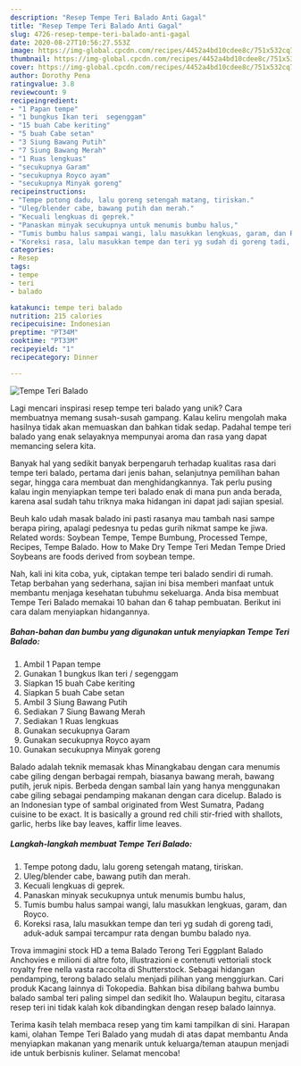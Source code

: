 ```yaml
---
description: "Resep Tempe Teri Balado Anti Gagal"
title: "Resep Tempe Teri Balado Anti Gagal"
slug: 4726-resep-tempe-teri-balado-anti-gagal
date: 2020-08-27T10:56:27.553Z
image: https://img-global.cpcdn.com/recipes/4452a4bd10cdee8c/751x532cq70/tempe-teri-balado-foto-resep-utama.jpg
thumbnail: https://img-global.cpcdn.com/recipes/4452a4bd10cdee8c/751x532cq70/tempe-teri-balado-foto-resep-utama.jpg
cover: https://img-global.cpcdn.com/recipes/4452a4bd10cdee8c/751x532cq70/tempe-teri-balado-foto-resep-utama.jpg
author: Dorothy Pena
ratingvalue: 3.8
reviewcount: 9
recipeingredient:
- "1 Papan tempe"
- "1 bungkus Ikan teri  segenggam"
- "15 buah Cabe keriting"
- "5 buah Cabe setan"
- "3 Siung Bawang Putih"
- "7 Siung Bawang Merah"
- "1 Ruas lengkuas"
- "secukupnya Garam"
- "secukupnya Royco ayam"
- "secukupnya Minyak goreng"
recipeinstructions:
- "Tempe potong dadu, lalu goreng setengah matang, tiriskan."
- "Uleg/blender cabe, bawang putih dan merah."
- "Kecuali lengkuas di geprek."
- "Panaskan minyak secukupnya untuk menumis bumbu halus,"
- "Tumis bumbu halus sampai wangi, lalu masukkan lengkuas, garam, dan Royco."
- "Koreksi rasa, lalu masukkan tempe dan teri yg sudah di goreng tadi, aduk-aduk sampai tercampur rata dengan bumbu balado nya."
categories:
- Resep
tags:
- tempe
- teri
- balado

katakunci: tempe teri balado 
nutrition: 215 calories
recipecuisine: Indonesian
preptime: "PT34M"
cooktime: "PT33M"
recipeyield: "1"
recipecategory: Dinner

---
```



![Tempe Teri Balado](https://img-global.cpcdn.com/recipes/4452a4bd10cdee8c/751x532cq70/tempe-teri-balado-foto-resep-utama.jpg)

Lagi mencari inspirasi resep tempe teri balado yang unik? Cara membuatnya memang susah-susah gampang. Kalau keliru mengolah maka hasilnya tidak akan memuaskan dan bahkan tidak sedap. Padahal tempe teri balado yang enak selayaknya mempunyai aroma dan rasa yang dapat memancing selera kita.

Banyak hal yang sedikit banyak berpengaruh terhadap kualitas rasa dari tempe teri balado, pertama dari jenis bahan, selanjutnya pemilihan bahan segar, hingga cara membuat dan menghidangkannya. Tak perlu pusing kalau ingin menyiapkan tempe teri balado enak di mana pun anda berada, karena asal sudah tahu triknya maka hidangan ini dapat jadi sajian spesial.

Beuh kalo udah masak balado ini pasti rasanya mau tambah nasi sampe berapa piring, apalagi pedesnya tu pedas gurih nikmat sampe ke jiwa. Related words: Soybean Tempe, Tempe Bumbung, Processed Tempe, Recipes, Tempe Balado. How to Make Dry Tempe Teri Medan Tempe Dried Soybeans are foods derived from soybean tempe.


Nah, kali ini kita coba, yuk, ciptakan tempe teri balado sendiri di rumah. Tetap berbahan yang sederhana, sajian ini bisa memberi manfaat untuk membantu menjaga kesehatan tubuhmu sekeluarga. Anda bisa membuat Tempe Teri Balado memakai 10 bahan dan 6 tahap pembuatan. Berikut ini cara dalam menyiapkan hidangannya.

<!--inarticleads1-->

##### Bahan-bahan dan bumbu yang digunakan untuk menyiapkan Tempe Teri Balado:

1. Ambil 1 Papan tempe
1. Gunakan 1 bungkus Ikan teri / segenggam
1. Siapkan 15 buah Cabe keriting
1. Siapkan 5 buah Cabe setan
1. Ambil 3 Siung Bawang Putih
1. Sediakan 7 Siung Bawang Merah
1. Sediakan 1 Ruas lengkuas
1. Gunakan secukupnya Garam
1. Gunakan secukupnya Royco ayam
1. Gunakan secukupnya Minyak goreng


Balado adalah teknik memasak khas Minangkabau dengan cara menumis cabe giling dengan berbagai rempah, biasanya bawang merah, bawang putih, jeruk nipis. Berbeda dengan sambal lain yang hanya menggunakan cabe giling sebagai pendamping makanan dengan cara dicelup. Balado is an Indonesian type of sambal originated from West Sumatra, Padang cuisine to be exact. It is basically a ground red chili stir-fried with shallots, garlic, herbs like bay leaves, kaffir lime leaves. 

<!--inarticleads2-->

##### Langkah-langkah membuat Tempe Teri Balado:

1. Tempe potong dadu, lalu goreng setengah matang, tiriskan.
1. Uleg/blender cabe, bawang putih dan merah.
1. Kecuali lengkuas di geprek.
1. Panaskan minyak secukupnya untuk menumis bumbu halus,
1. Tumis bumbu halus sampai wangi, lalu masukkan lengkuas, garam, dan Royco.
1. Koreksi rasa, lalu masukkan tempe dan teri yg sudah di goreng tadi, aduk-aduk sampai tercampur rata dengan bumbu balado nya.


Trova immagini stock HD a tema Balado Terong Teri Eggplant Balado Anchovies e milioni di altre foto, illustrazioni e contenuti vettoriali stock royalty free nella vasta raccolta di Shutterstock. Sebagai hidangan pendamping, terong balado selalu menjadi pilihan yang menggiurkan. Cari produk Kacang lainnya di Tokopedia. Bahkan bisa dibilang bahwa bumbu balado sambal teri paling simpel dan sedikit lho. Walaupun begitu, citarasa resep teri ini tidak kalah kok dibandingkan dengan resep balado lainnya. 

Terima kasih telah membaca resep yang tim kami tampilkan di sini. Harapan kami, olahan Tempe Teri Balado yang mudah di atas dapat membantu Anda menyiapkan makanan yang menarik untuk keluarga/teman ataupun menjadi ide untuk berbisnis kuliner. Selamat mencoba!
